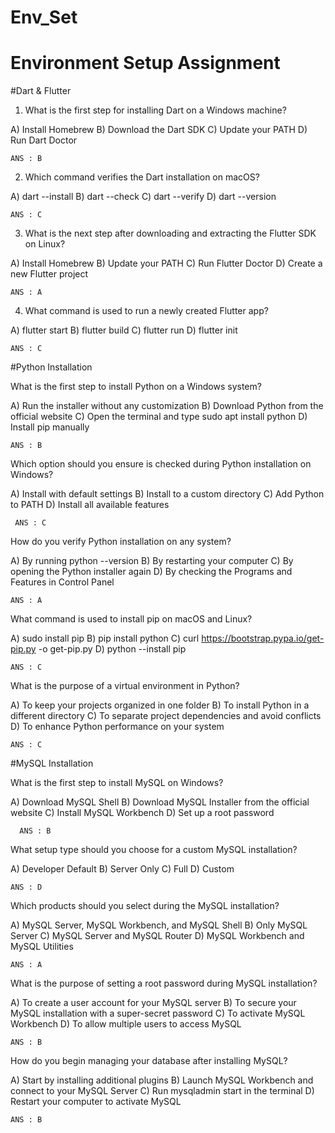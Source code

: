 # Env_Set

# Environment Setup Assignment

#Dart & Flutter

1. What is the first step for installing Dart on a Windows machine?

A) Install Homebrew
B) Download the Dart SDK
C) Update your PATH
D) Run Dart Doctor

    ANS : B
    
2. Which command verifies the Dart installation on macOS?

A) dart --install
B) dart --check
C) dart --verify
D) dart --version

    ANS : C

3. What is the next step after downloading and extracting the Flutter SDK on Linux?

A) Install Homebrew
B) Update your PATH
C) Run Flutter Doctor
D) Create a new Flutter project

    ANS : A

4. What command is used to run a newly created Flutter app?

A) flutter start
B) flutter build
C) flutter run
D) flutter init

    ANS : C

#Python Installation

What is the first step to install Python on a Windows system?

A) Run the installer without any customization
B) Download Python from the official website
C) Open the terminal and type sudo apt install python
D) Install pip manually

    ANS : B
    
Which option should you ensure is checked during Python installation on Windows?

A) Install with default settings
B) Install to a custom directory
C) Add Python to PATH
D) Install all available features

     ANS : C
How do you verify Python installation on any system?

A) By running python --version
B) By restarting your computer
C) By opening the Python installer again
D) By checking the Programs and Features in Control Panel

    ANS : A
What command is used to install pip on macOS and Linux?

A) sudo install pip
B) pip install python
C) curl https://bootstrap.pypa.io/get-pip.py -o get-pip.py
D) python --install pip

    ANS : C
What is the purpose of a virtual environment in Python?

A) To keep your projects organized in one folder
B) To install Python in a different directory
C) To separate project dependencies and avoid conflicts
D) To enhance Python performance on your system

    ANS : C
#MySQL Installation

What is the first step to install MySQL on Windows?

A) Download MySQL Shell
B) Download MySQL Installer from the official website
C) Install MySQL Workbench
D) Set up a root password

      ANS : B
What setup type should you choose for a custom MySQL installation?

A) Developer Default
B) Server Only
C) Full
D) Custom

    ANS : D
Which products should you select during the MySQL installation?

A) MySQL Server, MySQL Workbench, and MySQL Shell
B) Only MySQL Server
C) MySQL Server and MySQL Router
D) MySQL Workbench and MySQL Utilities

    ANS : A
What is the purpose of setting a root password during MySQL installation?

A) To create a user account for your MySQL server
B) To secure your MySQL installation with a super-secret password
C) To activate MySQL Workbench
D) To allow multiple users to access MySQL

    ANS : B
How do you begin managing your database after installing MySQL?

A) Start by installing additional plugins
B) Launch MySQL Workbench and connect to your MySQL Server
C) Run mysqladmin start in the terminal
D) Restart your computer to activate MySQL

    ANS : B
    
